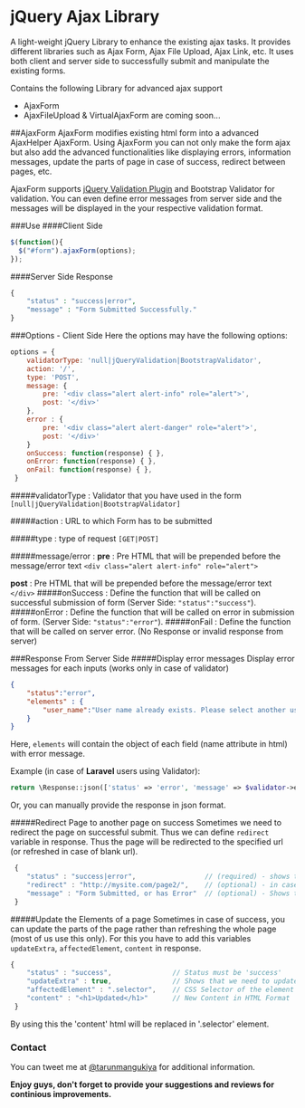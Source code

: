 # jQuery Ajax Library

A light-weight jQuery Library to enhance the existing ajax tasks. It provides different libraries such as Ajax Form, Ajax File Upload, Ajax Link, etc. It uses both client and server side to successfully submit and manipulate the existing forms.

Contains the following Library for advanced ajax support
  - AjaxForm
  - AjaxFileUpload & VirtualAjaxForm are coming soon...

##AjaxForm
AjaxForm modifies existing html form into a advanced AjaxHelper AjaxForm. Using AjaxForm you can not only make the form ajax but also add the advanced functionalities like displaying errors, information messages, update the parts of page in case of success, redirect between pages, etc.

AjaxForm supports [jQuery Validation Plugin](http://jqueryvalidation.org/) and Bootstrap Validator for validation. You can even define error messages from server side and the messages will be displayed in the your respective validation format.

###Use
####Client Side
```javascript
$(function(){
  $("#form").ajaxForm(options);
});
```
####Server Side Response
```php
{
    "status" : "success|error",
	"message" : "Form Submitted Successfully."
}
```
###Options - Client Side
Here the options may have the following options:
```javascript
options = {
	validatorType: 'null|jQueryValidation|BootstrapValidator',
	action: '/',
	type: 'POST',
	message: {
		pre: '<div class="alert alert-info" role="alert">',
		post: '</div>'
	},
	error : {
		pre: '<div class="alert alert-danger" role="alert">',
		post: '</div>'
	}
	onSuccess: function(response) { },
	onError: function(response) { },
	onFail: function(response) { },
 }
```
#####validatorType :
Validator that you have used in the form `[null|jQueryValidation|BootstrapValidator]`

#####action :
URL to which Form has to be submitted

#####type :
type of request `[GET|POST]`

#####message/error :
**pre** : Pre HTML that will be prepended before the message/error text `<div class="alert alert-info" role="alert">`

**post** : Pre HTML that will be prepended before the message/error text `</div>`
#####onSuccess :
Define the function that will be called on successful submission of form (Server Side: `"status":"success"`).
#####onError :
Define the function that will be called on error in submission of form. (Server Side: `"status":"error"`).
#####onFail :
Define the function that will be called on server error. (No Response or invalid response from server)

###Response From Server Side
#####Display error messages
Display error messages for each inputs (works only in case of validator)
```json
{
    "status":"error",
    "elements" : {
        "user_name":"User name already exists. Please select another user name."
    }
}
```
Here, `elements` will contain the object of each field (name attribute in html) with error message.

Example (in case of **Laravel** users using Validator):
```php
return \Response::json(['status' => 'error', 'message' => $validator->errors()]);
```
Or, you can manually provide the response in json format.

#####Redirect Page to another page on success
Sometimes we need to redirect the page on successful submit. Thus we can define `redirect` variable in response. Thus the page will be redirected to the specified url (or refreshed in case of blank url).
```javascript
 {
	"status" : "success|error", 				// (required) - shows the form is submitted successfully
	"redirect" : "http://mysite.com/page2/", 	// (optional) - in case of success, the page is redirected to this url
	"message" : "Form Submitted, or has Error"	// (optional) - Shows the custom message/error on top of the form
 }
```
#####Update the Elements of a page
Sometimes in case of success, you can update the parts of the page rather than refreshing the whole page (most of us use this only).
For this you have to add this variables `updateExtra`, `affectedElement`, `content` in response.
```javascript
{
	"status" : "success",				// Status must be 'success'
	"updateExtra" : true,				// Shows that we need to update a part of web page
	"affectedElement" : ".selector",	// CSS Selector of the element to be updated
	"content" : "<h1>Updated</h1>"		// New Content in HTML Format
 }
```
By using this the 'content' html will be replaced in '.selector' element.

### Contact
You can tweet me at [@tarunmangukiya](https://twitter.com/TarunMangukiya) for additional information.


**Enjoy guys, don't forget to provide your suggestions and reviews for continious improvements.**
